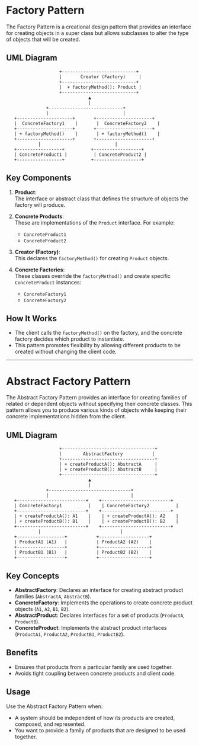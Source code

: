 
# Factory Pattern

The Factory Pattern is a creational design pattern that provides an interface for creating objects in a super class but allows subclasses to alter the type of objects that will be created.

## UML Diagram

```
                    +----------------------------+
                    |       Creator (Factory)     |
                    +----------------------------+
                    |  + factoryMethod(): Product |
                    +----------------------------+
                               ▲
                               |
               +----------------------------+
               |                            |
   +---------------------+       +---------------------+
   |  ConcreteFactory1    |       |  ConcreteFactory2    |
   +---------------------+       +---------------------+
   | + factoryMethod()    |       | + factoryMethod()    |
   +---------------------+       +---------------------+
            |                            |
   +-----------------+          +------------------+
   | ConcreteProduct1 |          | ConcreteProduct2 |
   +-----------------+          +------------------+

```

## Key Components

1. **Product**:  
   The interface or abstract class that defines the structure of objects the factory will produce.

2. **Concrete Products**:  
   These are implementations of the `Product` interface. For example:
   - `ConcreteProduct1`
   - `ConcreteProduct2`

3. **Creator (Factory)**:  
   This declares the `factoryMethod()` for creating `Product` objects.

4. **Concrete Factories**:  
   These classes override the `factoryMethod()` and create specific `ConcreteProduct` instances:
   - `ConcreteFactory1`
   - `ConcreteFactory2`

## How It Works

- The client calls the `factoryMethod()` on the factory, and the concrete factory decides which product to instantiate.
- This pattern promotes flexibility by allowing different products to be created without changing the client code.

<hr>



# Abstract Factory Pattern

The Abstract Factory Pattern provides an interface for creating families of related or dependent objects without specifying their concrete classes. This pattern allows you to produce various kinds of objects while keeping their concrete implementations hidden from the client.

## UML Diagram

```plaintext
                    +-----------------------------------+
                    |        AbstractFactory           |
                    +-----------------------------------+
                    | + createProductA(): AbstractA     |
                    | + createProductB(): AbstractB     |
                    +-----------------------------------+
                               ▲
                               |
               +-------------------------------+
               |                               |
   +--------------------------+    +--------------------------+
   | ConcreteFactory1          |    | ConcreteFactory2          |
   +--------------------------+    +--------------------------+
   | + createProductA(): A1    |    | + createProductA(): A2    |
   | + createProductB(): B1    |    | + createProductB(): B2    |
   +--------------------------+    +--------------------------+
            |                              |
   +------------------+           +-------------------+
   | ProductA1 (A1)   |           | ProductA2 (A2)    |
   +------------------+           +-------------------+
   | ProductB1 (B1)   |           | ProductB2 (B2)    |
   +------------------+           +-------------------+
```

## Key Concepts

- **AbstractFactory**: Declares an interface for creating abstract product families (`AbstractA`, `AbstractB`).
- **ConcreteFactory**: Implements the operations to create concrete product objects (`A1`, `A2`, `B1`, `B2`).
- **AbstractProduct**: Declares interfaces for a set of products (`ProductA`, `ProductB`).
- **ConcreteProduct**: Implements the abstract product interfaces (`ProductA1`, `ProductA2`, `ProductB1`, `ProductB2`).

## Benefits

- Ensures that products from a particular family are used together.
- Avoids tight coupling between concrete products and client code.

## Usage

Use the Abstract Factory Pattern when:
- A system should be independent of how its products are created, composed, and represented.
- You want to provide a family of products that are designed to be used together.


